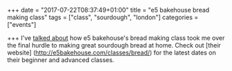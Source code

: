 +++
date = "2017-07-22T08:37:49+01:00"
title = "e5 bakehouse bread making class"
tags = ["class", "sourdough", "london"]
categories = ["events"]

+++
I've [talked about](http://localhost:1313/post/well-bread/) how e5 bakehouse's bread making class took me over the final hurdle to making great sourdough bread at home. Check out [their website] (http://e5bakehouse.com/classes/bread/) for the latest dates on their beginner and advanced classes.
